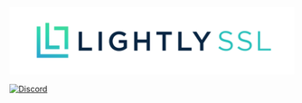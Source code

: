 ![LightlySSL self-supervised learning Logo](https://github.com/lightly-ai/lightly/blob/master/docs/logos/lightly_SSL_logo_crop.png?raw=true)

[![Discord](https://img.shields.io/discord/752876370337726585?logo=discord&logoColor=white&label=discord&color=7289da)](https://discord.gg/xvNJW94)
